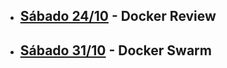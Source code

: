 - ## [Sábado 24/10](https://youtu.be/AgqTwDlEeJs) - Docker Review

- ## [Sábado 31/10](https://youtu.be/iYCwKSLDiBA) - Docker Swarm


